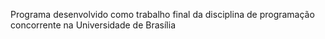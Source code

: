 Programa desenvolvido como trabalho final da disciplina de programação concorrente na Universidade de Brasília
